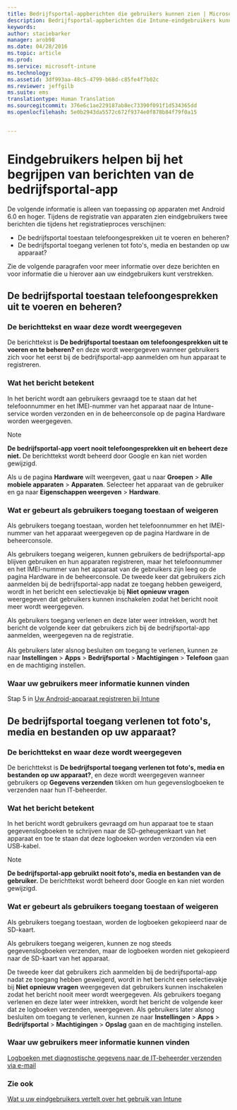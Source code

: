 ```yaml
---
title: Bedrijfsportal-appberichten die gebruikers kunnen zien | Microsoft Intune
description: Bedrijfsportal-appberichten die Intune-eindgebruikers kunnen zien
keywords: 
author: staciebarker
manager: arob98
ms.date: 04/28/2016
ms.topic: article
ms.prod: 
ms.service: microsoft-intune
ms.technology: 
ms.assetid: 3df993aa-48c5-4799-b68d-c85fe4f7b02c
ms.reviewer: jeffgilb
ms.suite: ems
translationtype: Human Translation
ms.sourcegitcommit: 376e6c1ae229187ab8ec73390f091f1d534365dd
ms.openlocfilehash: 5e0b2943da5572c672f9374e0f878b84f79f0a15


---
```


# Eindgebruikers helpen bij het begrijpen van berichten van de bedrijfsportal-app

De volgende informatie is alleen van toepassing op apparaten met Android 6.0 en hoger. Tijdens de registratie van apparaten zien eindgebruikers twee berichten die tijdens het registratieproces verschijnen:

- De bedrijfsportal toestaan telefoongesprekken uit te voeren en beheren?
- De bedrijfsportal toegang verlenen tot foto's, media en bestanden op uw apparaat?

Zie de volgende paragrafen voor meer informatie over deze berichten en voor informatie die u hierover aan uw eindgebruikers kunt verstrekken.

## De bedrijfsportal toestaan telefoongesprekken uit te voeren en beheren?

### De berichttekst en waar deze wordt weergegeven
De berichttekst is **De bedrijfsportal toestaan om telefoongesprekken uit te voeren en te beheren?** en deze wordt weergegeven wanneer gebruikers zich voor het eerst bij de bedrijfsportal-app aanmelden om hun apparaat te registreren.

### Wat het bericht betekent
In het bericht wordt aan gebruikers gevraagd toe te staan dat het telefoonnummer en het IMEI-nummer van het apparaat naar de Intune-service worden verzonden en in de beheerconsole op de pagina Hardware worden weergegeven.

> [!NOTE]
> **De bedrijfsportal-app voert nooit telefoongesprekken uit en beheert deze niet.** De berichttekst wordt beheerd door Google en kan niet worden gewijzigd.

Als u de pagina **Hardware** wilt weergeven, gaat u naar **Groepen** > **Alle mobiele apparaten** > **Apparaten**. Selecteer het apparaat van de gebruiker en ga naar **Eigenschappen weergeven** > **Hardware**.

### Wat er gebeurt als gebruikers toegang toestaan of weigeren
Als gebruikers toegang toestaan, worden het telefoonnummer en het IMEI-nummer van het apparaat weergegeven op de pagina Hardware in de beheerconsole.

Als gebruikers toegang weigeren, kunnen gebruikers de bedrijfsportal-app blijven gebruiken en hun apparaten registreren, maar het telefoonnummer en het IMEI-nummer van het apparaat van de gebruikers zijn leeg op de pagina Hardware in de beheerconsole. De tweede keer dat gebruikers zich aanmelden bij de bedrijfsportal-app nadat ze toegang hebben geweigerd, wordt in het bericht een selectievakje bij **Niet opnieuw vragen** weergegeven dat gebruikers kunnen inschakelen zodat het bericht nooit meer wordt weergegeven.

Als gebruikers toegang verlenen en deze later weer intrekken, wordt het bericht de volgende keer dat gebruikers zich bij de bedrijfsportal-app aanmelden, weergegeven na de registratie.</br></br>Als gebruikers later alsnog besluiten om toegang te verlenen, kunnen ze naar **Instellingen** > **Apps** > **Bedrijfsportal** > **Machtigingen** > **Telefoon** gaan en de machtiging instellen.

### Waar uw gebruikers meer informatie kunnen vinden
Stap 5 in [Uw Android-apparaat registreren bij Intune](/Intune/EndUser/enroll-your-device-in-intune-android)

## De bedrijfsportal toegang verlenen tot foto's, media en bestanden op uw apparaat?

### De berichttekst en waar deze wordt weergegeven
De berichttekst is **De bedrijfsportal toegang verlenen tot foto's, media en bestanden op uw apparaat?**, en deze wordt weergegeven wanneer gebruikers op **Gegevens verzenden** tikken om hun gegevenslogboeken te verzenden naar hun IT-beheerder.

### Wat het bericht betekent
In het bericht wordt gebruikers gevraagd om hun apparaat toe te staan gegevenslogboeken te schrijven naar de SD-geheugenkaart van het apparaat en toe te staan dat deze logboeken worden verzonden via een USB-kabel.   

> [!NOTE]
> **De bedrijfsportal-app gebruikt nooit foto's, media en bestanden van de gebruiker.** De berichttekst wordt beheerd door Google en kan niet worden gewijzigd.

### Wat er gebeurt als gebruikers toegang toestaan of weigeren
Als gebruikers toegang toestaan, worden de logboeken gekopieerd naar de SD-kaart.

Als gebruikers toegang weigeren, kunnen ze nog steeds gegevenslogboeken verzenden, maar de logboeken worden niet gekopieerd naar de SD-kaart van het apparaat.

De tweede keer dat gebruikers zich aanmelden bij de bedrijfsportal-app nadat ze toegang hebben geweigerd, wordt in het bericht een selectievakje bij **Niet opnieuw vragen** weergegeven dat gebruikers kunnen inschakelen zodat het bericht nooit meer wordt weergegeven. Als gebruikers toegang verlenen en deze later weer intrekken, wordt het bericht de volgende keer dat ze logboeken verzenden, weergegeven. Als gebruikers later alsnog besluiten om toegang te verlenen, kunnen ze naar **Instellingen** > **Apps** > **Bedrijfsportal** > **Machtigingen** > **Opslag** gaan en de machtiging instellen.

### Waar uw gebruikers meer informatie kunnen vinden
[Logboeken met diagnostische gegevens naar de IT-beheerder verzenden via e-mail](/Intune/EndUser/send-diagnostic-data-logs-to-your-it-administrator-using-email-android)


### Zie ook
[Wat u uw eindgebruikers vertelt over het gebruik van Intune](/intune/deploy-use/what-to-tell-your-end-users-about-using-microsoft-intune)



<!--HONumber=Jul16_HO3-->


